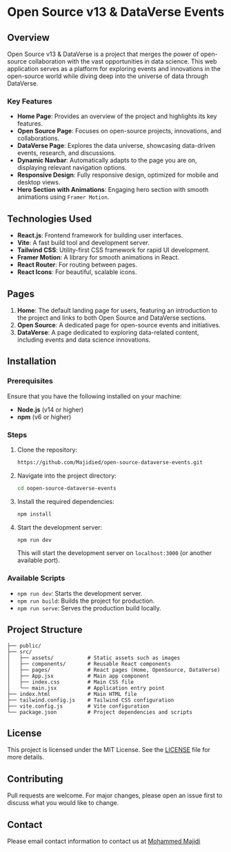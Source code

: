 # Open Source v13 & DataVerse Events

## Overview

Open Source v13 & DataVerse is a project that merges the power of open-source collaboration with the vast opportunities in data science. This web application serves as a platform for exploring events and innovations in the open-source world while diving deep into the universe of data through DataVerse.

### Key Features

- **Home Page**: Provides an overview of the project and highlights its key features.
- **Open Source Page**: Focuses on open-source projects, innovations, and collaborations.
- **DataVerse Page**: Explores the data universe, showcasing data-driven events, research, and discussions.
- **Dynamic Navbar**: Automatically adapts to the page you are on, displaying relevant navigation options.
- **Responsive Design**: Fully responsive design, optimized for mobile and desktop views.
- **Hero Section with Animations**: Engaging hero section with smooth animations using `Framer Motion`.

## Technologies Used

- **React.js**: Frontend framework for building user interfaces.
- **Vite**: A fast build tool and development server.
- **Tailwind CSS**: Utility-first CSS framework for rapid UI development.
- **Framer Motion**: A library for smooth animations in React.
- **React Router**: For routing between pages.
- **React Icons**: For beautiful, scalable icons.

## Pages

1. **Home**: The default landing page for users, featuring an introduction to the project and links to both Open Source and DataVerse sections.
2. **Open Source**: A dedicated page for open-source events and initiatives.
3. **DataVerse**: A page dedicated to exploring data-related content, including events and data science innovations.

## Installation

### Prerequisites

Ensure that you have the following installed on your machine:

- **Node.js** (v14 or higher)
- **npm** (v6 or higher)

### Steps

1. Clone the repository:

   ```bash
   https://github.com/Majidied/open-source-dataverse-events.git
   ```

2. Navigate into the project directory:

   ```bash
   cd oopen-source-dataverse-events
   ```

3. Install the required dependencies:

   ```bash
   npm install
   ```

4. Start the development server:

   ```bash
   npm run dev
   ```

   This will start the development server on `localhost:3000` (or another available port).

### Available Scripts

- `npm run dev`: Starts the development server.
- `npm run build`: Builds the project for production.
- `npm run serve`: Serves the production build locally.

## Project Structure

```plaintext
├── public/
├── src/
│   ├── assets/           # Static assets such as images
│   ├── components/       # Reusable React components
│   ├── pages/            # React pages (Home, OpenSource, DataVerse)
│   ├── App.jsx           # Main app component
│   ├── index.css         # Main CSS file
│   └── main.jsx          # Application entry point
├── index.html            # Main HTML file
├── tailwind.config.js    # Tailwind CSS configuration
├── vite.config.js        # Vite configuration
└── package.json          # Project dependencies and scripts
```

## License

This project is licensed under the MIT License. See the [LICENSE](LICENSE) file for more details.

## Contributing

Pull requests are welcome. For major changes, please open an issue first to discuss what you would like to change.

## Contact

Please email contact information to contact us at [Mohammed Majidi](mailto:mohammedmajidi321)